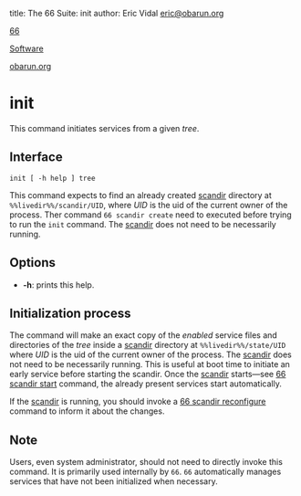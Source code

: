 title: The 66 Suite: init
author: Eric Vidal <eric@obarun.org>

[66](index.html)

[Software](https://web.obarun.org/software)

[obarun.org](https://web.obarun.org)

# init

This command initiates services from a given *tree*.

## Interface

```
init [ -h help ] tree
```

This command expects to find an already created [scandir](scandir.html) directory at `%%livedir%%/scandir/UID`, where *UID* is the uid of the current owner of the process.
Ther command `66 scandir create` need to executed before trying to run the `init` command. The [scandir](scandir.html) does not need to be necessarily running.

## Options

- **-h**: prints this help.

## Initialization process

The command will make an exact copy of the *enabled* service files and directories of the *tree* inside a [scandir](scandir.html) directory at `%%livedir%%/state/UID` where *UID* is the uid of the current owner of the process. The [scandir](scandir.html) does not need to be necessarily running. This is useful at boot time to initiate an early service before starting the scandir. Once the [scandir](scandir.html) starts—see [66 scandir start](scandir.html) command, the already present services start automatically.

If the [scandir](scandir.html) is running, you should invoke a [66 scandir reconfigure](scandur.html) command to inform it about the changes.

## Note

Users, even system administrator, should not need to directly invoke this command. It is primarily used internally by `66`. `66` automatically manages services that have not been initialized when necessary.